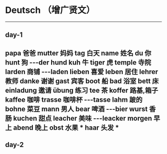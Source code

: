 # Deutsch							（增广贤文）
------------------------------------
day-1
------------------------------------
papa		爸爸
mutter		妈妈
tag			白天
name		姓名
du			你
hunt		狗				---der hund
kuh			牛
tiger		虎
temple		寺院
larden		商铺			---laden
lieben		喜爱
leben		居住
lehrer		教师
danke		谢谢
gast		宾客
boot		船
bad			浴室
bett		床
einladung	邀请
übung		练习
tee			茶
koffer		路基,箱子
kaffee		咖啡
trasse		咖啡杯			---tasse
lahm		跛的
bohne		菜豆
mann		男人
bear		啤酒			---bier
wurst		香肠
kuchen		甜点
leacher		美味			---leacker
morgen		早上
abend		晚上
obst		水果			*
haar		头发			*
------------------------------------
day-2
------------------------------------